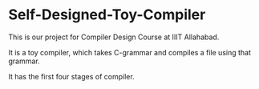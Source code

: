 # Self-Designed-Toy-Compiler
This is our project for Compiler Design Course at IIIT Allahabad. 

It is a toy compiler, which takes C-grammar and compiles a file using that grammar. 

It has the first four stages of compiler.
